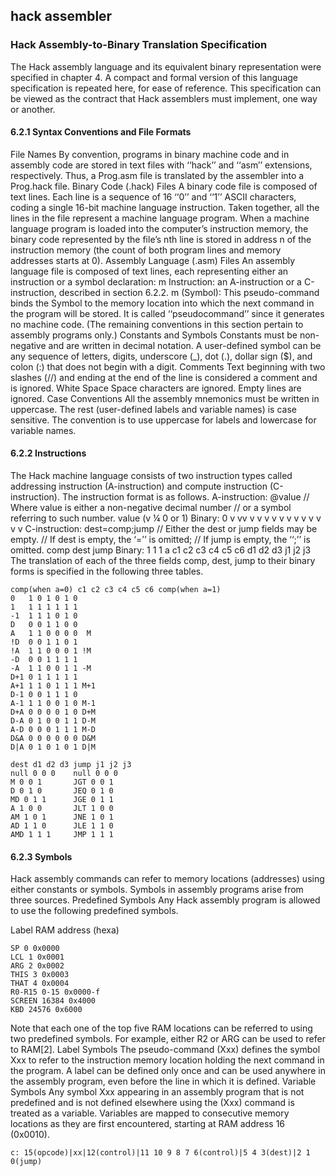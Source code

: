 ## hack assembler
### Hack Assembly-to-Binary Translation Specification
The Hack assembly language and its equivalent binary representation were specified
in chapter 4. A compact and formal version of this language specification is repeated
here, for ease of reference. This specification can be viewed as the contract that Hack
assemblers must implement, one way or another.
#### 6.2.1 Syntax Conventions and File Formats
File Names By convention, programs in binary machine code and in assembly
code are stored in text files with ‘‘hack’’ and ‘‘asm’’ extensions, respectively. Thus, a
Prog.asm file is translated by the assembler into a Prog.hack file.
Binary Code (.hack) Files A binary code file is composed of text lines. Each line is
a sequence of 16 ‘‘0’’ and ‘‘1’’ ASCII characters, coding a single 16-bit machine language instruction. Taken together, all the lines in the file represent a machine language program. When a machine language program is loaded into the computer’s
instruction memory, the binary code represented by the file’s nth line is stored in address n of the instruction memory (the count of both program lines and memory
addresses starts at 0).
Assembly Language (.asm) Files An assembly language file is composed of text
lines, each representing either an instruction or a symbol declaration:
m Instruction: an A-instruction or a C-instruction, described in section 6.2.2.
m (Symbol): This pseudo-command binds the Symbol to the memory location
into which the next command in the program will be stored. It is called ‘‘pseudocommand’’ since it generates no machine code.
(The remaining conventions in this section pertain to assembly programs only.)
Constants and Symbols Constants must be non-negative and are written in decimal
notation. A user-defined symbol can be any sequence of letters, digits, underscore (_),
dot (.), dollar sign ($), and colon (:) that does not begin with a digit.
Comments Text beginning with two slashes (//) and ending at the end of the line is
considered a comment and is ignored.
White Space Space characters are ignored. Empty lines are ignored.
Case Conventions All the assembly mnemonics must be written in uppercase. The
rest (user-defined labels and variable names) is case sensitive. The convention is to
use uppercase for labels and lowercase for variable names.
#### 6.2.2 Instructions
The Hack machine language consists of two instruction types called addressing instruction (A-instruction) and compute instruction (C-instruction). The instruction
format is as follows.
A-instruction: @value // Where value is either a non-negative decimal number
// or a symbol referring to such number.
value (v ¼ 0 or 1)
Binary: 0 v vv v v v v v v v v v v v v
C-instruction: dest=comp;jump // Either the dest or jump fields may be empty.
// If dest is empty, the ‘=’’ is omitted;
// If jump is empty, the ‘‘;’’ is omitted.
comp dest jump
Binary: 1 1 1 a c1 c2 c3 c4 c5 c6 d1 d2 d3 j1 j2 j3
The translation of each of the three fields comp, dest, jump to their binary forms is
specified in the following three tables.
```
comp(when a=0) c1 c2 c3 c4 c5 c6 comp(when a=1)
0   1 0 1 0 1 0
1   1 1 1 1 1 1
-1  1 1 1 0 1 0
D   0 0 1 1 0 0
A   1 1 0 0 0 0  M
!D  0 0 1 1 0 1
!A  1 1 0 0 0 1 !M
-D  0 0 1 1 1 1
-A  1 1 0 0 1 1 -M
D+1 0 1 1 1 1 1
A+1 1 1 0 1 1 1 M+1
D-1 0 0 1 1 1 0
A-1 1 1 0 0 1 0 M-1
D+A 0 0 0 0 1 0 D+M
D-A 0 1 0 0 1 1 D-M
A-D 0 0 0 1 1 1 M-D
D&A 0 0 0 0 0 0 D&M
D|A 0 1 0 1 0 1 D|M

dest d1 d2 d3 jump j1 j2 j3
null 0 0 0    null 0 0 0
M 0 0 1       JGT 0 0 1
D 0 1 0       JEQ 0 1 0
MD 0 1 1      JGE 0 1 1
A 1 0 0       JLT 1 0 0
AM 1 0 1      JNE 1 0 1
AD 1 1 0      JLE 1 1 0
AMD 1 1 1     JMP 1 1 1
```
#### 6.2.3 Symbols
Hack assembly commands can refer to memory locations (addresses) using
either constants or symbols. Symbols in assembly programs arise from three
sources.
Predefined Symbols Any Hack assembly program is allowed to use the following
predefined symbols.

Label RAM address (hexa)
```
SP 0 0x0000
LCL 1 0x0001
ARG 2 0x0002
THIS 3 0x0003
THAT 4 0x0004
R0-R15 0-15 0x0000-f
SCREEN 16384 0x4000
KBD 24576 0x6000
```
Note that each one of the top five RAM locations can be referred to using two
predefined symbols. For example, either R2 or ARG can be used to refer to
RAM[2].
Label Symbols The pseudo-command (Xxx) defines the symbol Xxx to refer to the
instruction memory location holding the next command in the program. A label can
be defined only once and can be used anywhere in the assembly program, even before
the line in which it is defined.
Variable Symbols Any symbol Xxx appearing in an assembly program that is
not predefined and is not defined elsewhere using the (Xxx) command is treated as
a variable. Variables are mapped to consecutive memory locations as they are first
encountered, starting at RAM address 16 (0x0010).
```
c: 15(opcode)|xx|12(control)|11 10 9 8 7 6(control)|5 4 3(dest)|2 1 0(jump)
```
